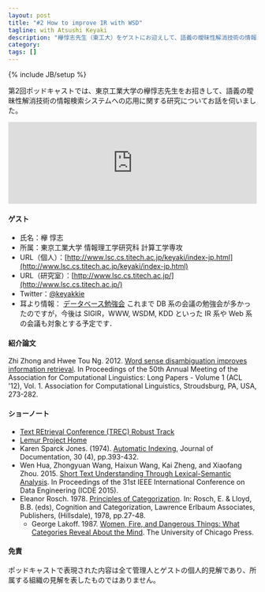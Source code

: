 ```yaml
---
layout: post
title: "#2 How to improve IR with WSD"
tagline: with Atsushi Keyaki
description: "欅惇志先生（東工大）をゲストにお迎えして、語義の曖昧性解消技術の情報検索システムへの応用についてお話を伺いました。"
category: 
tags: []
---
```

{% include JB/setup %}

第2回ポッドキャストでは、東京工業大学の欅惇志先生をお招きして、語義の曖昧性解消技術の情報検索システムへの応用に関する研究についてお話を伺いました。

<iframe width="100%" height="166" scrolling="no" frameborder="no" src="https://w.soundcloud.com/player/?url=https%3A//api.soundcloud.com/tracks/208186891&amp;color=ff5500&amp;auto_play=false&amp;hide_related=false&amp;show_comments=true&amp;show_user=true&amp;show_reposts=false"></iframe>

#### ゲスト
* 氏名：欅 惇志
* 所属：東京工業大学 情報理工学研究科 計算工学専攻
* URL（個人）：[http://www.lsc.cs.titech.ac.jp/keyaki/index-jp.html](http://www.lsc.cs.titech.ac.jp/keyaki/index-jp.html)
* URL（研究室）：[http://www.lsc.cs.titech.ac.jp/](http://www.lsc.cs.titech.ac.jp/)
* Twitter：[@keyakkie](https://twitter.com/keyakkie)
* 耳より情報： [データベース勉強会](http://www.kde.cs.tsukuba.ac.jp/dbreading/) これまで DB 系の会議の勉強会が多かったのですが，今後は SIGIR，WWW, WSDM, KDD といった IR 系や Web 系の会議も対象とする予定です．

#### 紹介論文
Zhi Zhong and Hwee Tou Ng. 2012. [Word sense disambiguation improves information retrieval](http://www.aclweb.org/anthology/P12-1029). In Proceedings of the 50th Annual Meeting of the Association for Computational Linguistics: Long Papers - Volume 1 (ACL '12), Vol. 1. Association for Computational Linguistics, Stroudsburg, PA, USA, 273-282.

#### ショーノート

 * [Text REtrieval Conference (TREC) Robust Track](http://trec.nist.gov/data/robust.html)
 * [Lemur Project Home](http://www.lemurproject.org/)
 * Karen Sparck Jones. (1974). [Automatic Indexing](http://dx.doi.org/10.1108/eb026588), Journal of Documentation, 30 (4), pp.393-432.
 * Wen Hua, Zhongyuan Wang, Haixun Wang, Kai Zheng, and Xiaofang Zhou. 2015. [Short Text Understanding Through Lexical-Semantic Analysis](http://research.microsoft.com/pubs/231107/conceptualization.pdf). In Proceedings of the 31st IEEE International Conference on Data Engineering (ICDE 2015).
 * Eleanor Rosch. 1978. [Principles of Categorization](http://www2.denizyuret.com/bib/rosch/rosch1999principles/QL-75cadM2D.pdf). In: Rosch, E. & Lloyd, B.B. (eds), Cognition and Categorization, Lawrence Erlbaum Associates, Publishers, (Hillsdale), 1978, pp.27-48.
    * George Lakoff. 1987. [Women, Fire, and Dangerous Things: What Categories Reveal About the Mind](http://www.press.uchicago.edu/ucp/books/book/chicago/W/bo3632089.html). The University of Chicago Press.

#### 免責
ポッドキャストで表現された内容は全て管理人とゲストの個人的見解であり、所属する組織の見解を表したものではありません。
